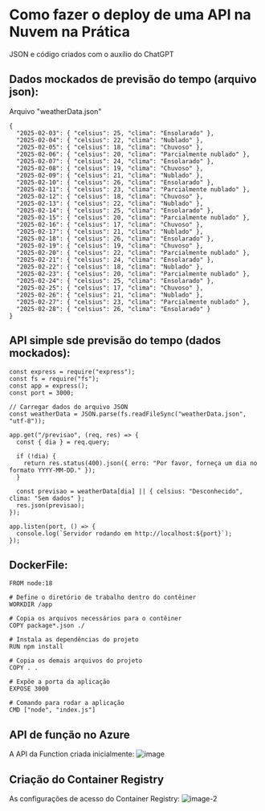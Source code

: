 # Como fazer o deploy de uma API na Nuvem na Prática

JSON e código criados com o auxílio do ChatGPT

## Dados mockados de previsão do tempo (arquivo json):

Arquivo "weatherData.json"
```
{
  "2025-02-03": { "celsius": 25, "clima": "Ensolarado" },
  "2025-02-04": { "celsius": 22, "clima": "Nublado" },
  "2025-02-05": { "celsius": 18, "clima": "Chuvoso" },
  "2025-02-06": { "celsius": 20, "clima": "Parcialmente nublado" },
  "2025-02-07": { "celsius": 24, "clima": "Ensolarado" },
  "2025-02-08": { "celsius": 19, "clima": "Chuvoso" },
  "2025-02-09": { "celsius": 21, "clima": "Nublado" },
  "2025-02-10": { "celsius": 26, "clima": "Ensolarado" },
  "2025-02-11": { "celsius": 23, "clima": "Parcialmente nublado" },
  "2025-02-12": { "celsius": 18, "clima": "Chuvoso" },
  "2025-02-13": { "celsius": 22, "clima": "Nublado" },
  "2025-02-14": { "celsius": 25, "clima": "Ensolarado" },
  "2025-02-15": { "celsius": 20, "clima": "Parcialmente nublado" },
  "2025-02-16": { "celsius": 17, "clima": "Chuvoso" },
  "2025-02-17": { "celsius": 21, "clima": "Nublado" },
  "2025-02-18": { "celsius": 26, "clima": "Ensolarado" },
  "2025-02-19": { "celsius": 19, "clima": "Chuvoso" },
  "2025-02-20": { "celsius": 22, "clima": "Parcialmente nublado" },
  "2025-02-21": { "celsius": 24, "clima": "Ensolarado" },
  "2025-02-22": { "celsius": 18, "clima": "Nublado" },
  "2025-02-23": { "celsius": 20, "clima": "Parcialmente nublado" },
  "2025-02-24": { "celsius": 25, "clima": "Ensolarado" },
  "2025-02-25": { "celsius": 17, "clima": "Chuvoso" },
  "2025-02-26": { "celsius": 21, "clima": "Nublado" },
  "2025-02-27": { "celsius": 23, "clima": "Parcialmente nublado" },
  "2025-02-28": { "celsius": 26, "clima": "Ensolarado" }
}

```

## API simple sde previsão do tempo (dados mockados):

```
const express = require("express");
const fs = require("fs");
const app = express();
const port = 3000;

// Carregar dados do arquivo JSON
const weatherData = JSON.parse(fs.readFileSync("weatherData.json", "utf-8"));

app.get("/previsao", (req, res) => {
  const { dia } = req.query;
  
  if (!dia) {
    return res.status(400).json({ erro: "Por favor, forneça um dia no formato YYYY-MM-DD." });
  }
  
  const previsao = weatherData[dia] || { celsius: "Desconhecido", clima: "Sem dados" };
  res.json(previsao);
});

app.listen(port, () => {
  console.log(`Servidor rodando em http://localhost:${port}`);
});
```

## DockerFile:

```
FROM node:18

# Define o diretório de trabalho dentro do contêiner
WORKDIR /app

# Copia os arquivos necessários para o contêiner
COPY package*.json ./

# Instala as dependências do projeto
RUN npm install

# Copia os demais arquivos do projeto
COPY . .

# Expõe a porta da aplicação
EXPOSE 3000

# Comando para rodar a aplicação
CMD ["node", "index.js"]
```

## API de função no Azure

A API da Function criada inicialmente: ![image](./image.png) 

## Criação do Container Registry

As configurações de acesso do Container Registry: ![image-2](./image-2.png) 